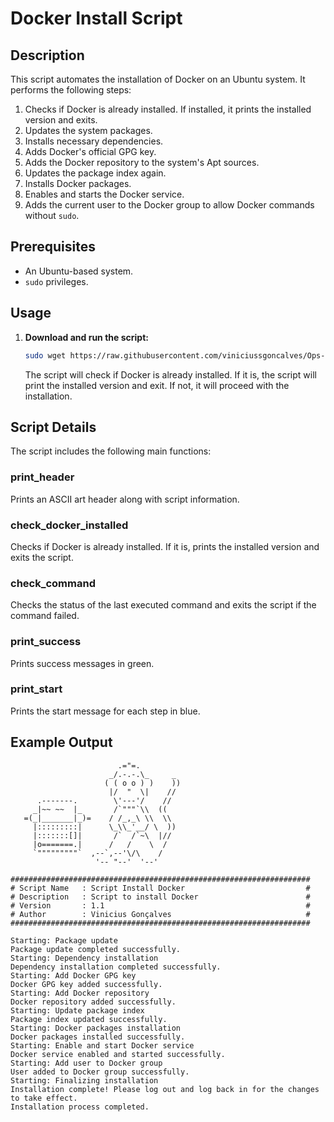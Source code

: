 # Docker Install Script

## Description

This script automates the installation of Docker on an Ubuntu system. It performs the following steps:
1. Checks if Docker is already installed. If installed, it prints the installed version and exits.
2. Updates the system packages.
3. Installs necessary dependencies.
4. Adds Docker's official GPG key.
5. Adds the Docker repository to the system's Apt sources.
6. Updates the package index again.
7. Installs Docker packages.
8. Enables and starts the Docker service.
9. Adds the current user to the Docker group to allow Docker commands without `sudo`.

## Prerequisites

- An Ubuntu-based system.
- `sudo` privileges.

## Usage

1. **Download and run the script:**

    ```sh
    sudo wget https://raw.githubusercontent.com/viniciussgoncalves/Ops-Script_Install_Docker/main/docker_install.sh && sudo bash docker_install.sh
    ```

    The script will check if Docker is already installed. If it is, the script will print the installed version and exit. If not, it will proceed with the installation.

## Script Details

The script includes the following main functions:

### print_header

Prints an ASCII art header along with script information.

### check_docker_installed

Checks if Docker is already installed. If it is, prints the installed version and exits the script.

### check_command

Checks the status of the last executed command and exits the script if the command failed.

### print_success

Prints success messages in green.

### print_start

Prints the start message for each step in blue.

## Example Output

```plaintext
                        .="=.
                      _/.-.-.\_     _
                     ( ( o o ) )    ))
                      |/  "  \|    //
      .-------.        \'---'/    //
     _|~~ ~~  |_       /`"""`\\  ((
   =(_|_______|_)=    / /_,_\ \\  \\
     |:::::::::|      \_\\_'__/ \  ))
     |:::::::[]|       /`  /`~\  |//
     |o=======.|      /   /    \  /
     `"""""""""`  ,--`,--'\/\    /
                   '-- "--'  '--'

###################################################################
# Script Name   : Script Install Docker                           #                                                                  
# Description   : Script to install Docker                        #                                                     
# Version       : 1.1                                             #                                              
# Author        : Vinicius Gonçalves                              #     
###################################################################

Starting: Package update
Package update completed successfully.
Starting: Dependency installation
Dependency installation completed successfully.
Starting: Add Docker GPG key
Docker GPG key added successfully.
Starting: Add Docker repository
Docker repository added successfully.
Starting: Update package index
Package index updated successfully.
Starting: Docker packages installation
Docker packages installed successfully.
Starting: Enable and start Docker service
Docker service enabled and started successfully.
Starting: Add user to Docker group
User added to Docker group successfully.
Starting: Finalizing installation
Installation complete! Please log out and log back in for the changes to take effect.
Installation process completed.
